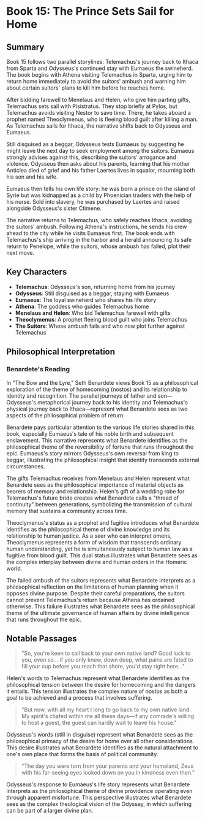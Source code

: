 # Book 15: The Prince Sets Sail for Home

## Summary

Book 15 follows two parallel storylines: Telemachus's journey back to Ithaca from Sparta and Odysseus's continued stay with Eumaeus the swineherd. The book begins with Athena visiting Telemachus in Sparta, urging him to return home immediately to avoid the suitors' ambush and warning him about certain suitors' plans to kill him before he reaches home.

After bidding farewell to Menelaus and Helen, who give him parting gifts, Telemachus sets sail with Pisistratus. They stop briefly at Pylos, but Telemachus avoids visiting Nestor to save time. There, he takes aboard a prophet named Theoclymenus, who is fleeing blood guilt after killing a man. As Telemachus sails for Ithaca, the narrative shifts back to Odysseus and Eumaeus.

Still disguised as a beggar, Odysseus tests Eumaeus by suggesting he might leave the next day to seek employment among the suitors. Eumaeus strongly advises against this, describing the suitors' arrogance and violence. Odysseus then asks about his parents, learning that his mother Anticlea died of grief and his father Laertes lives in squalor, mourning both his son and his wife.

Eumaeus then tells his own life story: he was born a prince on the island of Syrie but was kidnapped as a child by Phoenician traders with the help of his nurse. Sold into slavery, he was purchased by Laertes and raised alongside Odysseus's sister Ctimene.

The narrative returns to Telemachus, who safely reaches Ithaca, avoiding the suitors' ambush. Following Athena's instructions, he sends his crew ahead to the city while he visits Eumaeus first. The book ends with Telemachus's ship arriving in the harbor and a herald announcing its safe return to Penelope, while the suitors, whose ambush has failed, plot their next move.

## Key Characters

- **Telemachus**: Odysseus's son, returning home from his journey
- **Odysseus**: Still disguised as a beggar, staying with Eumaeus
- **Eumaeus**: The loyal swineherd who shares his life story
- **Athena**: The goddess who guides Telemachus home
- **Menelaus and Helen**: Who bid Telemachus farewell with gifts
- **Theoclymenus**: A prophet fleeing blood guilt who joins Telemachus
- **The Suitors**: Whose ambush fails and who now plot further against Telemachus

## Philosophical Interpretation

### Benardete's Reading

In "The Bow and the Lyre," Seth Benardete views Book 15 as a philosophical exploration of the theme of homecoming (nostos) and its relationship to identity and recognition. The parallel journeys of father and son—Odysseus's metaphorical journey back to his identity and Telemachus's physical journey back to Ithaca—represent what Benardete sees as two aspects of the philosophical problem of return.

Benardete pays particular attention to the various life stories shared in this book, especially Eumaeus's tale of his noble birth and subsequent enslavement. This narrative represents what Benardete identifies as the philosophical theme of the reversibility of fortune that runs throughout the epic. Eumaeus's story mirrors Odysseus's own reversal from king to beggar, illustrating the philosophical insight that identity transcends external circumstances.

The gifts Telemachus receives from Menelaus and Helen represent what Benardete sees as the philosophical importance of material objects as bearers of memory and relationship. Helen's gift of a wedding robe for Telemachus's future bride creates what Benardete calls a "thread of continuity" between generations, symbolizing the transmission of cultural memory that sustains a community across time.

Theoclymenus's status as a prophet and fugitive introduces what Benardete identifies as the philosophical theme of divine knowledge and its relationship to human justice. As a seer who can interpret omens, Theoclymenus represents a form of wisdom that transcends ordinary human understanding, yet he is simultaneously subject to human law as a fugitive from blood guilt. This dual status illustrates what Benardete sees as the complex interplay between divine and human orders in the Homeric world.

The failed ambush of the suitors represents what Benardete interprets as a philosophical reflection on the limitations of human planning when it opposes divine purpose. Despite their careful preparations, the suitors cannot prevent Telemachus's return because Athena has ordained otherwise. This failure illustrates what Benardete sees as the philosophical theme of the ultimate governance of human affairs by divine intelligence that runs throughout the epic.

## Notable Passages

> "So, you're keen to sail back to your own native land? Good luck to you, even so... if you only knew, down deep, what pains are fated to fill your cup before you reach that shore, you'd stay right here..."

Helen's words to Telemachus represent what Benardete identifies as the philosophical tension between the desire for homecoming and the dangers it entails. This tension illustrates the complex nature of nostos as both a goal to be achieved and a process that involves suffering.

> "But now, with all my heart I long to go back to my own native land. My spirit's chafed within me all these days—if any comrade's willing to host a guest, the guest can hardly wait to leave his house."

Odysseus's words (still in disguise) represent what Benardete sees as the philosophical primacy of the desire for home over all other considerations. This desire illustrates what Benardete identifies as the natural attachment to one's own place that forms the basis of political community.

> "The day you were torn from your parents and your homeland, Zeus with his far-seeing eyes looked down on you in kindness even then."

Odysseus's response to Eumaeus's life story represents what Benardete interprets as the philosophical theme of divine providence operating even through apparent misfortune. This perspective illustrates what Benardete sees as the complex theological vision of the Odyssey, in which suffering can be part of a larger divine plan.
